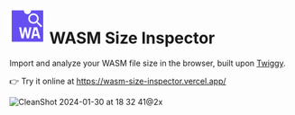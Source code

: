 # ![](./public/icon.svg) WASM Size Inspector


Import and analyze your WASM file size in the browser, built upon [Twiggy](https://github.com/rustwasm/twiggy).

👉 Try it online at https://wasm-size-inspector.vercel.app/

![CleanShot 2024-01-30 at 18 32 41@2x](https://github.com/zxch3n/wasm-size-inspector/assets/18425020/b63112ee-4d39-4f19-9511-9d1afe481c87)
